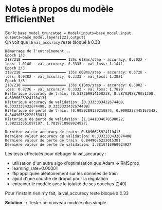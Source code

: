 # Notes à propos du modèle EfficientNet

Sur le `base_model_truncated = Model(inputs=base_model.input, outputs=base_model.layers[22].output)`  
On voit que la `val_accuracy` reste bloqué à 0.33

```
Démarrage de l'entraînement...
Epoch 1/3
218/218 ━━━━━━━━━━━━━━━━━━━━ 136s 618ms/step - accuracy: 0.5022 - loss: 1.0140 - val_accuracy: 0.3333 - val_loss: 1.1441
Epoch 2/3
218/218 ━━━━━━━━━━━━━━━━━━━━ 135s 608ms/step - accuracy: 0.5728 - loss: 0.9382 - val_accuracy: 0.3333 - val_loss: 1.3821
Epoch 3/3
218/218 ━━━━━━━━━━━━━━━━━━━━ 136s 615ms/step - accuracy: 0.5802 - loss: 0.8736 - val_accuracy: 0.3333 - val_loss: 1.7820
Historique accuracy de train: [0.512269914150238, 0.5870398879051208, 0.6096625924110413]
Historique accuracy de validation: [0.3333333432674408, 0.3333333432674408, 0.3333333432674408]
Historique de perte de train: [0.9950289130210876, 0.9090233445167542, 0.8449075222015381]
Historique de perte de validation: [1.1441034078598022, 1.382123351097107, 1.7819710969924927]

Dernière valeur accuracy de train: 0.6096625924110413
Dernière valeur accuracy de validation: 0.3333333432674408
Dernière valeur de perte de train: 0.8449075222015381
Dernière valeur de perte de validation: 1.7819710969924927
```

Les tests effectués pour débuger la val_accuracy :

- utilisation d'un autre algo d'optimisation que Adam -> RMSprop
- learning_rate=0.00001
- flip appliquée aléatoirement sur les données de train
- ajout d'une couche de droput pour la régulation
- entrainer le modèle avec la totalité de ses couches (240)

Pour l'instant rien n'y fait, la val_accuracy reste bloqué à 0.33

**Solution** -> Tester un nouveau modèle plus simple

